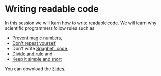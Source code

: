 # Writing readable code
In this session we will learn how to write readable code. 
We will learn why scientific programmers follow rules such as 
* [Prevent magic numbers](https://en.wikipedia.org/wiki/Magic_number_(programming)),
* [Don't repeat yourself](https://en.wikipedia.org/wiki/Don%27t_repeat_yourself),
* Don't write [Spaghetti code](https://en.wikipedia.org/wiki/Spaghetti_code),
* [Divide and rule](https://www.quora.com/What-is-divide-and-conquer-programming-strategy) and
* [Keep it simple and short](https://en.wikipedia.org/wiki/KISS_principle)

You can download the [Slides](https://github.com/BiAPoL/Quantitative_Bio_Image_Analysis_with_Python_2022/raw/main/docs/day4b_writing_readable_code/Writing_readable_code.pdf).